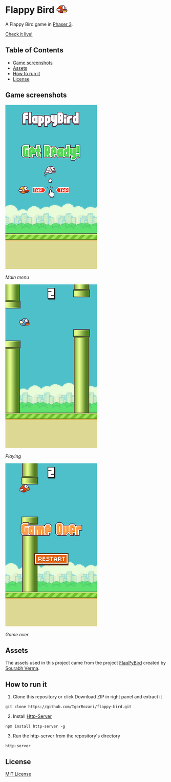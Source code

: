 # Flappy Bird ![Flappy Bird](img/favicon.png) 
A Flappy Bird game in [Phaser 3](https://phaser.io/).

[Check it live!](https://igorrozani.github.io/flappy-bird)

## Table of Contents
* [Game screenshots](#game-screenshots)
* [Assets](#assets)
* [How to run it](#how-to-run-it)
* [License](#license)


## Game screenshots
![Main menu](img/print01.png)

*Main menu*


![Playing](img/print02.png)

*Playing*

![Game over screen](img/print03.png)

*Game over*

## Assets
The assets used in this project came from the project [FlapPyBird](https://github.com/sourabhv/FlapPyBird) created by [Sourabh Verma](https://github.com/sourabhv).

## How to run it
1. Clone this repository or click Download ZIP in right panel and extract it 
```
git clone https://github.com/IgorRozani/flappy-bird.git 
```
2. Install [Http-Server](https://www.npmjs.com/package/http-server)
```
npm install http-server -g
```
3. Run the http-server from the repository's directory
```
http-server
``` 

## License

[MIT License](http://opensource.org/licenses/MIT)
